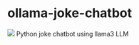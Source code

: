 # ollama-joke-chatbot
<img src="https://img.shields.io/badge/Python-FFD43B?style=for-the-badge&logo=python&logoColor=blue" />
Python joke chatbot using llama3 LLM

